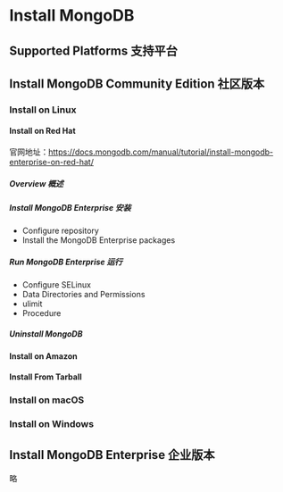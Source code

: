 # Install MongoDB
## Supported Platforms 支持平台
## Install MongoDB Community Edition 社区版本
### Install on Linux
#### Install on Red Hat
官网地址：https://docs.mongodb.com/manual/tutorial/install-mongodb-enterprise-on-red-hat/
##### Overview 概述
##### Install MongoDB Enterprise 安装
- Configure repository
- Install the MongoDB Enterprise packages
##### Run MongoDB Enterprise 运行
- Configure SELinux
- Data Directories and Permissions
- ulimit
- Procedure
##### Uninstall MongoDB

#### Install on Amazon
#### Install From Tarball
### Install on macOS
### Install on Windows
## Install MongoDB Enterprise 企业版本
略
